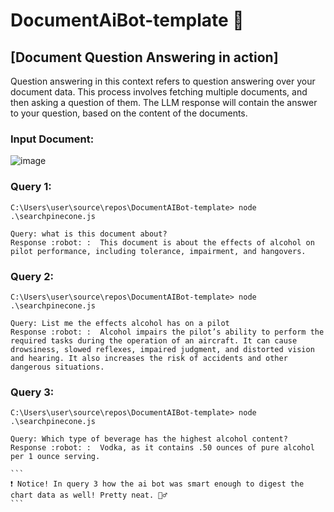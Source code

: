 # DocumentAiBot-template 🤖

## [Document Question Answering in action]
Question answering in this context refers to question answering over your document data. This process involves fetching multiple documents, and then asking a question of them. The LLM
response will contain the answer to your question, based on the content of the documents.

### Input Document: 
![image](https://github.com/Drkjr92/DocumentAiBot-template/assets/37879461/ef0c5bd7-ba89-4e4f-8c88-7e658c76eff0)

### Query 1:
```
C:\Users\user\source\repos\DocumentAIBot-template> node .\searchpinecone.js

Query: what is this document about?
Response :robot: :  This document is about the effects of alcohol on pilot performance, including tolerance, impairment, and hangovers. 
```

### Query 2:
```
C:\Users\user\source\repos\DocumentAIBot-template> node .\searchpinecone.js

Query: List me the effects alcohol has on a pilot
Response :robot: :  Alcohol impairs the pilot’s ability to perform the required tasks during the operation of an aircraft. It can cause drowsiness, slowed reflexes, impaired judgment, and distorted vision and hearing. It also increases the risk of accidents and other dangerous situations.
```
### Query 3:
```
C:\Users\user\source\repos\DocumentAIBot-template> node .\searchpinecone.js

Query: Which type of beverage has the highest alcohol content?
Response :robot: :  Vodka, as it contains .50 ounces of pure alcohol per 1 ounce serving.
```

````
```
❗ Notice! In query 3 how the ai bot was smart enough to digest the chart data as well! Pretty neat. 🧙‍♂️
```
````






